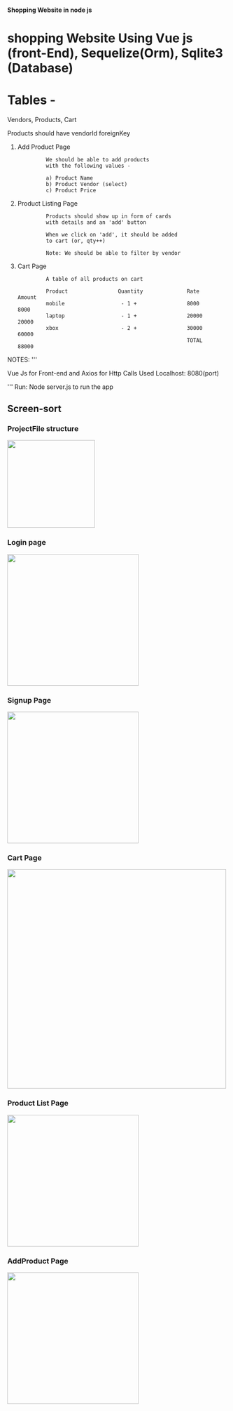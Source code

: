 #### Shopping Website in node js

# shopping Website Using Vue js (front-End), Sequelize(Orm), Sqlite3 (Database)

# Tables - 

Vendors, Products, Cart

Products should have vendorId foreignKey

1. Add Product Page

                We should be able to add products
                with the following values - 
                
                a) Product Name
                b) Product Vendor (select)
                c) Product Price

2. Product Listing Page

                Products should show up in form of cards
                with details and an 'add' button

                When we click on 'add', it should be added
                to cart (or, qty++)

                Note: We should be able to filter by vendor

3. Cart Page
                
                A table of all products on cart

                Product                Quantity              Rate       Amount
                mobile                  - 1 +                8000        8000
                laptop                  - 1 +                20000       20000
                xbox                    - 2 +                30000       60000
                                                             TOTAL       88000


NOTES:
'''

Vue Js for Front-end and Axios for Http Calls 
Used Localhost: 8080(port)

'''
Run: Node server.js to run the app

##  Screen-sort


### ProjectFile structure
<img src="https://s8.postimg.cc/ig3r872d1/project_structure.png" width="200px">

### Login page
<img src="https://s8.postimg.cc/9xub3uget/loginpage.png" width="300px">

### Signup Page
<img src="https://s8.postimg.cc/c2eo4ycwl/signup_vendor.png" width="300px">


### Cart Page
<img src="https://s8.postimg.cc/uhz52c3vp/cart_page.png" width="500px">

### Product List Page
<img src="https://s8.postimg.cc/bcvvslk2t/productlist.png" width="300px">

### AddProduct Page
<img src="https://s8.postimg.cc/8isqf47lx/addproduct.png" width="300px">



